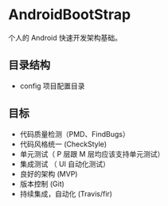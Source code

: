 # AndroidBootStrap
个人的 Android 快速开发架构基础。

## 目录结构

* config 项目配置目录 

## 目标
* 代码质量检测（PMD、FindBugs）
* 代码风格统一 (CheckStyle)
* 单元测试（ P 层跟 M 层均应该支持单元测试）
* 集成测试 （ UI 自动化测试）
* 良好的架构 (MVP)
* 版本控制 (Git)
* 持续集成，自动化 (Travis/fir)